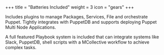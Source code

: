 +++
title = "Batteries Included"
weight = 3
icon = "gears"
+++

Includes plugins to manage Packages, Services, File and orchestrate Puppet.  Tightly integrates with PuppetDB and supports deploying Puppet Multi Node Applications.

A full featured Playbook system is included that can integrate systems like Slack, PuppetDB, shell scripts with a MCollective workflow to achieve complex tasks.
